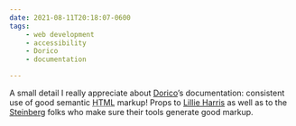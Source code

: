 ```yaml
---
date: 2021-08-11T20:18:07-0600
tags:
    - web development
    - accessibility
    - Dorico
    - documentation

---
```


A small detail I really appreciate about [Dorico][d]’s documentation: consistent use of good semantic <abbr title="HyperText Markup Language">HTML</abbr> markup! Props to [Lillie Harris][l] as well as to the [Steinberg][s] folks who make sure their tools generate good markup.

[d]: https://www.dorico.com
[l]: https://www.lillieharris.com
[s]: https://www.steinberg.net/en/home.html
